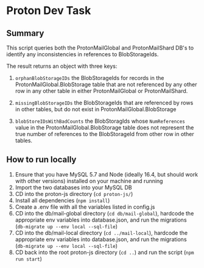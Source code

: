 # Proton Dev Task

## Summary

This script queries both the ProtonMailGlobal and ProtonMailShard DB's to identify any inconsistencies in references to BlobStorageIds.

The result returns an object with three keys:

1. ``orphanBlobStorageIDs`` the BlobStorageIds for records in the ProtonMailGlobal.BlobStorage table that are not referenced by any other row in any other table in either ProtonMailGlobal or ProtonMailShard.

2. ``missingBlobStorageIDs`` the BlobStorageIds that are referenced by rows in other tables, but do not exist in ProtonMailGlobal.BlobStorage

3. ``blobStoreIDsWithBadCounts`` the BlobStoragIds whose ``NumReferences`` value in the ProtonMailGlobal.BlobStorage table does not represent the true number of references to the BlobStorageId from other row in other tables.

## How to run locally

1. Ensure that you have MySQL 5.7 and Node (ideally 16.4, but should work with other versions) installed on your machine and running
2. Import the two databases into your MySQL DB
3. CD into the proton-js directory (``cd proton-js/``)
4. Install all dependencies (``npm install``)
5. Create a .env file with all the variables listed in config.js
6. CD into the db/mail-global directory (``cd db/mail-global``), hardcode the appropriate env variables into database.json, and run the migrations (``db-migrate up --env local --sql-file``)
7. CD into the db/mail-local directory (``cd ../mail-local``), hardcode the appropriate env variables into database.json, and run the migrations (``db-migrate up --env local --sql-file``)
8. CD back into the root proton-js directory (``cd ..``) and run the script (``npm run start``)


